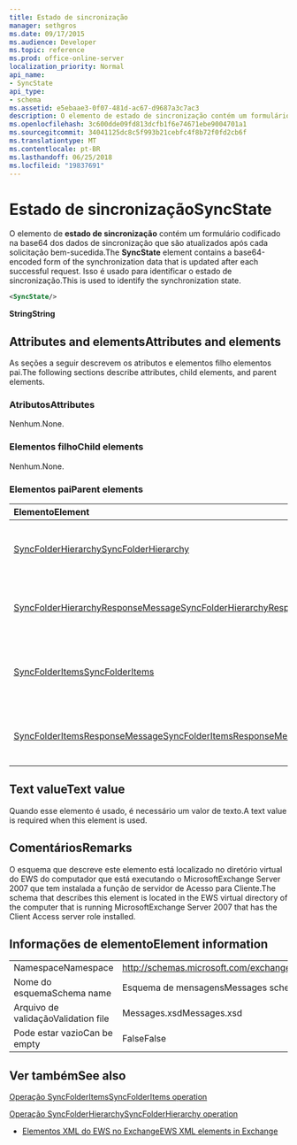 ```yaml
---
title: Estado de sincronização
manager: sethgros
ms.date: 09/17/2015
ms.audience: Developer
ms.topic: reference
ms.prod: office-online-server
localization_priority: Normal
api_name:
- SyncState
api_type:
- schema
ms.assetid: e5ebaae3-0f07-481d-ac67-d9687a3c7ac3
description: O elemento de estado de sincronização contém um formulário codificado na base64 dos dados de sincronização que são atualizados após cada solicitação bem-sucedida. Isso é usado para identificar o estado de sincronização.
ms.openlocfilehash: 3c600dde09fd813dcfb1f6e74671ebe9004701a1
ms.sourcegitcommit: 34041125dc8c5f993b21cebfc4f8b72f0fd2cb6f
ms.translationtype: MT
ms.contentlocale: pt-BR
ms.lasthandoff: 06/25/2018
ms.locfileid: "19837691"
---
```

# <a name="syncstate"></a><span data-ttu-id="0498b-104">Estado de sincronização</span><span class="sxs-lookup"><span data-stu-id="0498b-104">SyncState</span></span>

<span data-ttu-id="0498b-105">O elemento de **estado de sincronização** contém um formulário codificado na base64 dos dados de sincronização que são atualizados após cada solicitação bem-sucedida.</span><span class="sxs-lookup"><span data-stu-id="0498b-105">The **SyncState** element contains a base64-encoded form of the synchronization data that is updated after each successful request.</span></span> <span data-ttu-id="0498b-106">Isso é usado para identificar o estado de sincronização.</span><span class="sxs-lookup"><span data-stu-id="0498b-106">This is used to identify the synchronization state.</span></span> 
  
```xml
<SyncState/>
```

 <span data-ttu-id="0498b-107">**String**</span><span class="sxs-lookup"><span data-stu-id="0498b-107">**String**</span></span>
## <a name="attributes-and-elements"></a><span data-ttu-id="0498b-108">Attributes and elements</span><span class="sxs-lookup"><span data-stu-id="0498b-108">Attributes and elements</span></span>

<span data-ttu-id="0498b-109">As seções a seguir descrevem os atributos e elementos filho elementos pai.</span><span class="sxs-lookup"><span data-stu-id="0498b-109">The following sections describe attributes, child elements, and parent elements.</span></span>
  
### <a name="attributes"></a><span data-ttu-id="0498b-110">Atributos</span><span class="sxs-lookup"><span data-stu-id="0498b-110">Attributes</span></span>

<span data-ttu-id="0498b-111">Nenhum.</span><span class="sxs-lookup"><span data-stu-id="0498b-111">None.</span></span>
  
### <a name="child-elements"></a><span data-ttu-id="0498b-112">Elementos filho</span><span class="sxs-lookup"><span data-stu-id="0498b-112">Child elements</span></span>

<span data-ttu-id="0498b-113">Nenhum.</span><span class="sxs-lookup"><span data-stu-id="0498b-113">None.</span></span>
  
### <a name="parent-elements"></a><span data-ttu-id="0498b-114">Elementos pai</span><span class="sxs-lookup"><span data-stu-id="0498b-114">Parent elements</span></span>

|<span data-ttu-id="0498b-115">**Elemento**</span><span class="sxs-lookup"><span data-stu-id="0498b-115">**Element**</span></span>|<span data-ttu-id="0498b-116">**Descrição**</span><span class="sxs-lookup"><span data-stu-id="0498b-116">**Description**</span></span>|
|:-----|:-----|
|[<span data-ttu-id="0498b-117">SyncFolderHierarchy</span><span class="sxs-lookup"><span data-stu-id="0498b-117">SyncFolderHierarchy</span></span>](syncfolderhierarchy.md) <br/> |<span data-ttu-id="0498b-118">Define uma solicitação para sincronizar uma hierarquia de pastas em um cliente.</span><span class="sxs-lookup"><span data-stu-id="0498b-118">Defines a request to synchronize a folder hierarchy on a client.</span></span>  <br/> |
|[<span data-ttu-id="0498b-119">SyncFolderHierarchyResponseMessage</span><span class="sxs-lookup"><span data-stu-id="0498b-119">SyncFolderHierarchyResponseMessage</span></span>](syncfolderhierarchyresponsemessage.md) <br/> |<span data-ttu-id="0498b-120">Contém o status e o resultado de uma solicitação de SyncFolderHierarchy.</span><span class="sxs-lookup"><span data-stu-id="0498b-120">Contains the status and result of a SyncFolderHierarchy request.</span></span>  <br/> |
|[<span data-ttu-id="0498b-121">SyncFolderItems</span><span class="sxs-lookup"><span data-stu-id="0498b-121">SyncFolderItems</span></span>](syncfolderitems.md) <br/> |<span data-ttu-id="0498b-122">Define uma solicitação para sincronizar os itens em uma pasta de repositório do Exchange.</span><span class="sxs-lookup"><span data-stu-id="0498b-122">Defines a request to synchronize items in an Exchange store folder.</span></span>  <br/> |
|[<span data-ttu-id="0498b-123">SyncFolderItemsResponseMessage</span><span class="sxs-lookup"><span data-stu-id="0498b-123">SyncFolderItemsResponseMessage</span></span>](syncfolderitemsresponsemessage.md) <br/> |<span data-ttu-id="0498b-124">Contém o status e o resultado de uma solicitação de SyncFolderItems.</span><span class="sxs-lookup"><span data-stu-id="0498b-124">Contains the status and result of a SyncFolderItems request.</span></span>  <br/> |
   
## <a name="text-value"></a><span data-ttu-id="0498b-125">Text value</span><span class="sxs-lookup"><span data-stu-id="0498b-125">Text value</span></span>

<span data-ttu-id="0498b-126">Quando esse elemento é usado, é necessário um valor de texto.</span><span class="sxs-lookup"><span data-stu-id="0498b-126">A text value is required when this element is used.</span></span>
  
## <a name="remarks"></a><span data-ttu-id="0498b-127">Comentários</span><span class="sxs-lookup"><span data-stu-id="0498b-127">Remarks</span></span>

<span data-ttu-id="0498b-128">O esquema que descreve este elemento está localizado no diretório virtual do EWS do computador que está executando o MicrosoftExchange Server 2007 que tem instalada a função de servidor de Acesso para Cliente.</span><span class="sxs-lookup"><span data-stu-id="0498b-128">The schema that describes this element is located in the EWS virtual directory of the computer that is running MicrosoftExchange Server 2007 that has the Client Access server role installed.</span></span>
  
## <a name="element-information"></a><span data-ttu-id="0498b-129">Informações de elemento</span><span class="sxs-lookup"><span data-stu-id="0498b-129">Element information</span></span>

|||
|:-----|:-----|
|<span data-ttu-id="0498b-130">Namespace</span><span class="sxs-lookup"><span data-stu-id="0498b-130">Namespace</span></span>  <br/> |http://schemas.microsoft.com/exchange/services/2006/messages  <br/> |
|<span data-ttu-id="0498b-131">Nome do esquema</span><span class="sxs-lookup"><span data-stu-id="0498b-131">Schema name</span></span>  <br/> |<span data-ttu-id="0498b-132">Esquema de mensagens</span><span class="sxs-lookup"><span data-stu-id="0498b-132">Messages schema</span></span>  <br/> |
|<span data-ttu-id="0498b-133">Arquivo de validação</span><span class="sxs-lookup"><span data-stu-id="0498b-133">Validation file</span></span>  <br/> |<span data-ttu-id="0498b-134">Messages.xsd</span><span class="sxs-lookup"><span data-stu-id="0498b-134">Messages.xsd</span></span>  <br/> |
|<span data-ttu-id="0498b-135">Pode estar vazio</span><span class="sxs-lookup"><span data-stu-id="0498b-135">Can be empty</span></span>  <br/> |<span data-ttu-id="0498b-136">False</span><span class="sxs-lookup"><span data-stu-id="0498b-136">False</span></span>  <br/> |
   
## <a name="see-also"></a><span data-ttu-id="0498b-137">Ver também</span><span class="sxs-lookup"><span data-stu-id="0498b-137">See also</span></span>



[<span data-ttu-id="0498b-138">Operação SyncFolderItems</span><span class="sxs-lookup"><span data-stu-id="0498b-138">SyncFolderItems operation</span></span>](syncfolderitems-operation.md)
  
[<span data-ttu-id="0498b-139">Operação SyncFolderHierarchy</span><span class="sxs-lookup"><span data-stu-id="0498b-139">SyncFolderHierarchy operation</span></span>](syncfolderhierarchy-operation.md)


- [<span data-ttu-id="0498b-140">Elementos XML do EWS no Exchange</span><span class="sxs-lookup"><span data-stu-id="0498b-140">EWS XML elements in Exchange</span></span>](ews-xml-elements-in-exchange.md)

